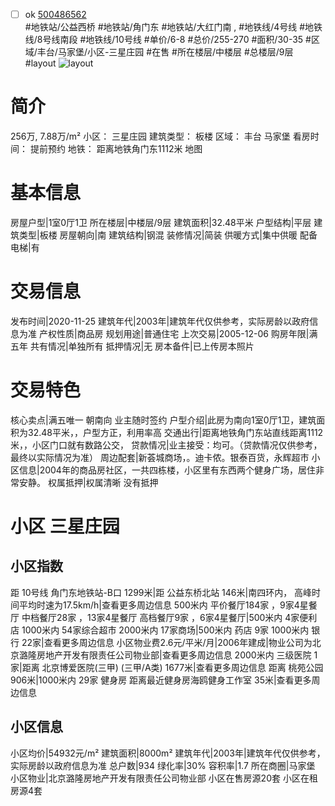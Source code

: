 - [ ] ok [500486562](https://bj.5i5j.com/ershoufang/500486562.html)  
 #地铁站/公益西桥 #地铁站/角门东 #地铁站/大红门南 ,  #地铁线/4号线 #地铁线/8号线南段 #地铁线/10号线
#单价/6-8 #总价/255-270 #面积/30-35   #区域/丰台/马家堡/小区-三星庄园 #在售 #所在楼层/中楼层 #总楼层/9层 #layout 
![layout](http://image2a.5i5j.com/bdir/layout/6fe4b5cde1de40fca5cf8cb2981a77a5.JPG_P5.jpg) 
# 简介 
 256万,  7.88万/m² 
小区： 三星庄园
建筑类型： 板楼
区域： 丰台 马家堡
看房时间： 提前预约
地铁： 距离地铁角门东1112米 地图
# 基本信息 
 房屋户型|1室0厅1卫
所在楼层|中楼层/9层
建筑面积|32.48平米
户型结构|平层
建筑类型|板楼
房屋朝向|南
建筑结构|钢混
装修情况|简装
供暖方式|集中供暖
配备电梯|有
# 交易信息 
 发布时间|2020-11-25
建筑年代|2003年|建筑年代仅供参考，实际房龄以政府信息为准
产权性质|商品房
规划用途|普通住宅
上次交易|2005-12-06
购房年限|满五年
共有情况|单独所有
抵押情况|无
房本备件|已上传房本照片
# 交易特色 
 核心卖点|满五唯一   朝南向 业主随时签约
户型介绍|此房为南向1室0厅1卫，建筑面积为32.48平米，，户型方正，利用率高
交通出行|距离地铁角门东站直线距离1112米，，小区门口就有数路公交，
贷款情况|业主接受：均可。（贷款情况仅供参考，最终以实际情况为准）
周边配套|新荟城商场，。迪卡侬。银泰百货，永辉超市
小区信息|2004年的商品房社区，一共四栋楼，小区里有东西两个健身广场，居住非常安静。
权属抵押|权属清晰 没有抵押
# 小区 三星庄园
## 小区指数 
 距 10号线 角门东地铁站-B口 1299米|距 公益东桥北站 146米|南四环内， 高峰时间平均时速为17.5km/h|查看更多周边信息
500米内 平价餐厅184家 ，9家4星餐厅
中档餐厅28家 ，13家4星餐厅
高档餐厅9家 ，6家4星餐厅|500米内 4家便利店
1000米内 54家综合超市
2000米内 17家商场|500米内 药店 9家
1000米内 银行 22家|查看更多周边信息
小区物业费2.6元/平米/月|2006年建成|物业公司为北京潞隆房地产开发有限责任公司物业部|查看更多周边信息
2000米内 三级医院 1家|距离 北京博爱医院(三甲) (三甲/A类) 1677米|查看更多周边信息
距离 桃苑公园 906米|1000米内 29家 健身房
距离最近健身房海鸥健身工作室 35米|查看更多周边信息
## 小区信息 
 小区均价|54932元/m²
建筑面积|8000m²
建筑年代|2003年|建筑年代仅供参考，实际房龄以政府信息为准
总户数|934
绿化率|30%
容积率|1.7
所在商圈|马家堡
小区物业|北京潞隆房地产开发有限责任公司物业部
小区在售房源20套
小区在租房源4套
